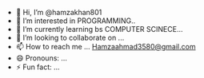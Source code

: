 - 👋 Hi, I’m @hamzakhan801
- 👀 I’m interested in  PROGRAMMING..
- 🌱 I’m currently learning  bs COMPUTER SCINECE...
- 💞️ I’m looking to collaborate on ...
- 📫 How to reach me ... Hamzaahmad3580@gmail.com
- 😄 Pronouns: ...
- ⚡ Fun fact: ...

<!---
hamzakhan801/hamzakhan801 is a ✨ special ✨ repository because its `README.md` (this file) appears on your GitHub profile.
You can click the Preview link to take a look at your changes.
--->

